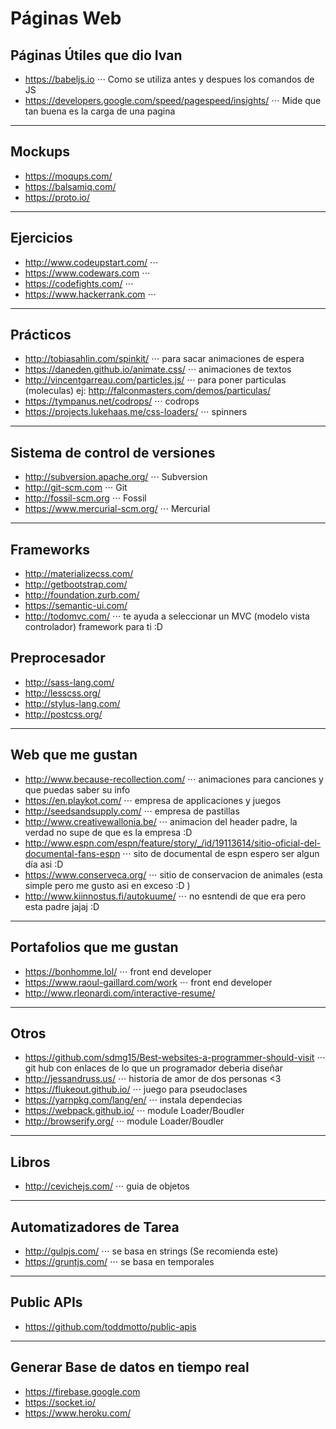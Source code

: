 # Páginas Web 

## Páginas Útiles que dio Ivan
* https://babeljs.io
⋅⋅⋅ Como se utiliza antes y despues los comandos de JS
* https://developers.google.com/speed/pagespeed/insights/
⋅⋅⋅ Mide que tan buena es la carga de una pagina
------
## Mockups
* https://moqups.com/
* https://balsamiq.com/
* https://proto.io/
-----
## Ejercicios
* http://www.codeupstart.com/
⋅⋅⋅
* https://www.codewars.com
⋅⋅⋅
* https://codefights.com/
⋅⋅⋅
* https://www.hackerrank.com
⋅⋅⋅
----
## Prácticos
* http://tobiasahlin.com/spinkit/
⋅⋅⋅ para sacar animaciones de espera
* https://daneden.github.io/animate.css/
⋅⋅⋅ animaciones de textos
* http://vincentgarreau.com/particles.js/
⋅⋅⋅ para poner particulas (moleculas) ej: http://falconmasters.com/demos/particulas/
* https://tympanus.net/codrops/
⋅⋅⋅ codrops
* https://projects.lukehaas.me/css-loaders/
⋅⋅⋅ spinners
----
## Sistema de control de versiones
* http://subversion.apache.org/
⋅⋅⋅ Subversion
* http://git-scm.com
⋅⋅⋅ Git
* http://fossil-scm.org
⋅⋅⋅ Fossil
* https://www.mercurial-scm.org/
⋅⋅⋅ Mercurial
----
## Frameworks
* http://materializecss.com/
* http://getbootstrap.com/
* http://foundation.zurb.com/
* https://semantic-ui.com/
* http://todomvc.com/ 
⋅⋅⋅ te ayuda a seleccionar un MVC (modelo vista controlador) framework para ti :D 

## Preprocesador
* http://sass-lang.com/
* http://lesscss.org/
* http://stylus-lang.com/
* http://postcss.org/
----
## Web que me gustan
* http://www.because-recollection.com/
    ⋅⋅⋅ animaciones para canciones y que puedas saber su info
* https://en.playkot.com/
⋅⋅⋅ empresa de applicaciones y juegos
* http://seedsandsupply.com/
⋅⋅⋅ empresa de pastillas
* http://www.creativewallonia.be/
⋅⋅⋅ animacion del header padre, la verdad no supe de que es la empresa :D 
* http://www.espn.com/espn/feature/story/_/id/19113614/sitio-oficial-del-documental-fans-espn
⋅⋅⋅ sito de documental de espn espero ser algun día asi :D 
* https://www.conserveca.org/
⋅⋅⋅ sitio de conservacion de animales (esta simple pero me gusto asi en exceso :D )
* http://www.kiinnostus.fi/autokuume/
⋅⋅⋅ no esntendi de que era pero esta padre jajaj :D 
------
## Portafolios que me gustan
* https://bonhomme.lol/
⋅⋅⋅ front end developer 
* https://www.raoul-gaillard.com/work
⋅⋅⋅ front end developer 
* http://www.rleonardi.com/interactive-resume/
------
## Otros 
* https://github.com/sdmg15/Best-websites-a-programmer-should-visit
⋅⋅⋅ git hub con enlaces de lo que un programador deberia diseñar 
* http://jessandruss.us/
⋅⋅⋅ historia de amor de dos personas <3
* https://flukeout.github.io/
⋅⋅⋅ juego para pseudoclases
* https://yarnpkg.com/lang/en/
⋅⋅⋅ instala dependecias
* https://webpack.github.io/
⋅⋅⋅ module Loader/Boudler
* http://browserify.org/
⋅⋅⋅ module Loader/Boudler
----
## Libros
* http://cevichejs.com/
⋅⋅⋅ guia de objetos
----
## Automatizadores de Tarea
* http://gulpjs.com/
⋅⋅⋅ se basa en strings (Se recomienda este)
* https://gruntjs.com/
⋅⋅⋅ se basa en temporales
----
## Public APIs
* https://github.com/toddmotto/public-apis
----
## Generar Base de datos en tiempo real
* https://firebase.google.com
* https://socket.io/
* https://www.heroku.com/
